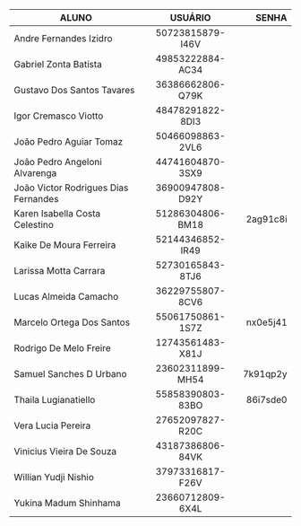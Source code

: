 |ALUNO|USUÁRIO|SENHA|
|-|:-:|-:|
|Andre Fernandes Izidro|50723815879-I46V||
|Gabriel Zonta Batista|49853222884-AC34||
|Gustavo Dos Santos Tavares|36386662806-Q79K||
|Igor Cremasco Viotto|48478291822-8DI3||
|João Pedro Aguiar Tomaz|50466098863-2VL6||
|João Pedro Angeloni Alvarenga|44741604870-3SX9||
|João Victor Rodrigues Dias Fernandes|36900947808-D92Y||
|Karen Isabella Costa Celestino|51286304806-BM18|2ag91c8i|
|Kaike De Moura Ferreira|52144346852-IR49||
|Larissa Motta Carrara|52730165843-8TJ6||
|Lucas Almeida Camacho|36229755807-8CV6||
|Marcelo Ortega Dos Santos|55061750861-1S7Z|nx0e5j41|
|Rodrigo De Melo Freire|12743561483-X81J||
|Samuel Sanches D Urbano|23602311899-MH54|7k91qp2y|
|Thaila Lugianatiello|55858390803-83BO|86i7sde0|
|Vera Lucia Pereira|27652097827-R20C||
|Vinicius Vieira De Souza|43187386806-84VK||
|Willian Yudji Nishio|37973316817-F26V||
|Yukina Madum Shinhama|23660712809-6X4L||